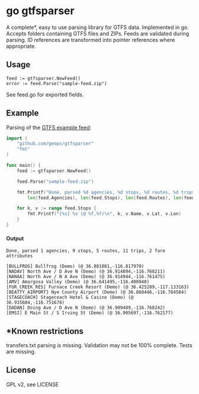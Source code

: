# go gtfsparser

A complete*, easy to use parsing library for GTFS data. Implemented in go. Accepts folders containing GTFS files and ZIPs. Feeds are validated during parsing. ID references are transformed into pointer references where appropriate.

## Usage
    feed := gtfsparser.NewFeed()
    error := feed.Parse("sample-feed.zip")
    
See feed.go for exported fields.

## Example

Parsing of the [GTFS example feed](https://developers.google.com/transit/gtfs/examples/gtfs-feed):
    
```go
import (
	"github.com/geops/gtfsparser"
	"fmt"
)

func main() {
	feed := gtfsparser.NewFeed()

	feed.Parse("sample-feed.zip")

	fmt.Printf("Done, parsed %d agencies, %d stops, %d routes, %d trips, %d fare attributes\n\n",
		len(feed.Agencies), len(feed.Stops), len(feed.Routes), len(feed.Trips), len(feed.FareAttributes))

	for k, v := range feed.Stops {
        fmt.Printf("[%s] %s (@ %f,%f)\n", k, v.Name, v.Lat, v.Lon)
    }
}
```

#### Output
```
Done, parsed 1 agencies, 9 stops, 5 routes, 11 trips, 2 fare attributes

[BULLFROG] Bullfrog (Demo) (@ 36.881081,-116.817970)
[NADAV] North Ave / D Ave N (Demo) (@ 36.914894,-116.768211)
[NANAA] North Ave / N A Ave (Demo) (@ 36.914944,-116.761475)
[AMV] Amargosa Valley (Demo) (@ 36.641495,-116.400940)
[FUR_CREEK_RES] Furnace Creek Resort (Demo) (@ 36.425289,-117.133163)
[BEATTY_AIRPORT] Nye County Airport (Demo) (@ 36.868446,-116.784584)
[STAGECOACH] Stagecoach Hotel & Casino (Demo) (@ 36.915684,-116.751678)
[DADAN] Doing Ave / D Ave N (Demo) (@ 36.909489,-116.768242)
[EMSI] E Main St / S Irving St (Demo) (@ 36.905697,-116.762177)
```

## *Known restrictions

transfers.txt parsing is missing. Validation may not be 100% complete. Tests are missing.

## License

GPL v2, see LICENSE